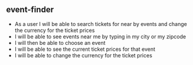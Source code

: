 ## event-finder
- As a user I will be able to search tickets for near by events and change the currency for the ticket prices
- I will be able to see events near me by typing in my city or my zipcode
- I will then be able to choose an event
- I will be able to see the current ticket prices for that event
- I will be able to change the currency for the ticket prices
